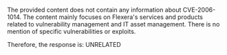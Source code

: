 The provided content does not contain any information about CVE-2006-1014. The content mainly focuses on Flexera's services and products related to vulnerability management and IT asset management. There is no mention of specific vulnerabilities or exploits.

Therefore, the response is: UNRELATED